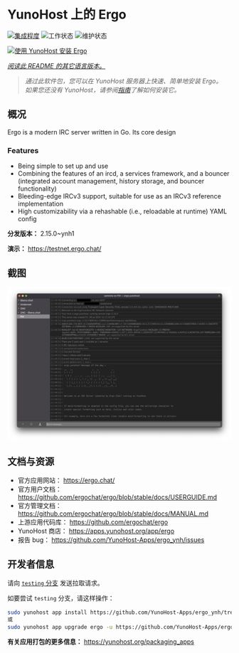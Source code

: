 <!--
注意：此 README 由 <https://github.com/YunoHost/apps/tree/master/tools/readme_generator> 自动生成
请勿手动编辑。
-->

# YunoHost 上的 Ergo

[![集成程度](https://apps.yunohost.org/badge/integration/ergo)](https://ci-apps.yunohost.org/ci/apps/ergo/)
![工作状态](https://apps.yunohost.org/badge/state/ergo)
![维护状态](https://apps.yunohost.org/badge/maintained/ergo)

[![使用 YunoHost 安装 Ergo](https://install-app.yunohost.org/install-with-yunohost.svg)](https://install-app.yunohost.org/?app=ergo)

*[阅读此 README 的其它语言版本。](./ALL_README.md)*

> *通过此软件包，您可以在 YunoHost 服务器上快速、简单地安装 Ergo。*  
> *如果您还没有 YunoHost，请参阅[指南](https://yunohost.org/install)了解如何安装它。*

## 概况

Ergo is a modern IRC server written in Go. Its core design 

### Features

- Being simple to set up and use
- Combining the features of an ircd, a services framework, and a bouncer (integrated account management, history storage, and bouncer functionality)
- Bleeding-edge IRCv3 support, suitable for use as an IRCv3 reference implementation
- High customizability via a rehashable (i.e., reloadable at runtime) YAML config



**分发版本：** 2.15.0~ynh1

**演示：** <https://testnet.ergo.chat/>

## 截图

![Ergo 的截图](./doc/screenshots/textual.jpg)

## 文档与资源

- 官方应用网站： <https://ergo.chat/>
- 官方用户文档： <https://github.com/ergochat/ergo/blob/stable/docs/USERGUIDE.md>
- 官方管理文档： <https://github.com/ergochat/ergo/blob/stable/docs/MANUAL.md>
- 上游应用代码库： <https://github.com/ergochat/ergo>
- YunoHost 商店： <https://apps.yunohost.org/app/ergo>
- 报告 bug： <https://github.com/YunoHost-Apps/ergo_ynh/issues>

## 开发者信息

请向 [`testing` 分支](https://github.com/YunoHost-Apps/ergo_ynh/tree/testing) 发送拉取请求。

如要尝试 `testing` 分支，请这样操作：

```bash
sudo yunohost app install https://github.com/YunoHost-Apps/ergo_ynh/tree/testing --debug
或
sudo yunohost app upgrade ergo -u https://github.com/YunoHost-Apps/ergo_ynh/tree/testing --debug
```

**有关应用打包的更多信息：** <https://yunohost.org/packaging_apps>
